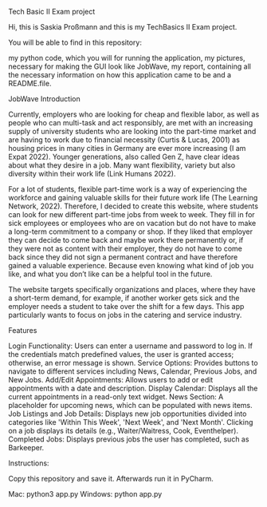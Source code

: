 Tech Basic II Exam project

Hi, this is Saskia Proßmann and this is my TechBasics II Exam project.

You will be able to find in this repository: 

my python code, which you will for running the application, 
my pictures, necessary for making the GUI look like JobWave,
my report, containing all the necessary information on how this application came to be
and a README.file.

JobWave
Introduction

Currently, employers who are looking for cheap and flexible labor, as well as people who can multi-task and act responsibly, are met with an increasing supply of university students who are looking into the part-time market and are having to work due to financial necessity (Curtis & Lucas, 2001) as housing prices in many cities in Germany are ever more increasing (I am Expat 2022). Younger generations, also called Gen Z, have clear ideas about what they desire in a job. Many want flexibility, variety but also diversity within their work life (Link Humans 2022).

For a lot of students, flexible part-time work is a way of experiencing the workforce and gaining valuable skills for their future work life (The Learning Network, 2022). Therefore, I decided to create this website, where students can look for new different part-time jobs from week to week. They fill in for sick employees or employees who are on vacation but do not have to make a long-term commitment to a company or shop.  If they liked that employer they can decide to come back and maybe work there permanently or, if they were not as content with their employer, they do not have to come back since they did not sign a permanent contract and have therefore gained a valuable experience. Because even knowing what kind of job you like, and what you don’t like can be a helpful tool in the future.

The website targets specifically organizations and places, where they have a short-term demand, for example, if another worker gets sick and the employer needs a student to take over the shift for a few days. This app particularly wants to focus on jobs in the catering and service industry. 


Features

Login Functionality: Users can enter a username and password to log in. If the credentials match predefined values, the user is granted access; otherwise, an error message is shown.
Service Options: Provides buttons to navigate to different services including News, Calendar, Previous Jobs, and New Jobs.
Add/Edit Appointments: Allows users to add or edit appointments with a date and description.
Display Calendar: Displays all the current appointments in a read-only text widget.
News Section: A placeholder for upcoming news, which can be populated with news items.
Job Listings and Job Details: Displays new job opportunities divided into categories like 'Within This Week', 'Next Week', and 'Next Month'. Clicking on a job displays its details (e.g., Waiter/Waitress, Cook, Eventhelper).
Completed Jobs: Displays previous jobs the user has completed, such as Barkeeper.


Instructions: 

Copy this repository and save it. Afterwards run it in PyCharm.


Mac: python3 app.py
Windows: python app.py


